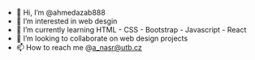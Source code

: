 - 👋 Hi, I’m @ahmedazab888
- 👀 I’m interested in web desgin
- 🌱 I’m currently learning HTML - CSS - Bootstrap - Javascript - React
- 💞️ I’m looking to collaborate on web design projects
- 📫 How to reach me @a_nasr@utb.cz

<!---
ahmedazab888/ahmedazab888 is a ✨ special ✨ repository because its `README.md` (this file) appears on your GitHub profile.
You can click the Preview link to take a look at your changes.
--->
